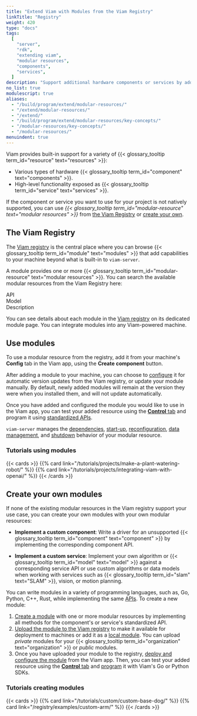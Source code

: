 ```yaml
---
title: "Extend Viam with Modules from the Viam Registry"
linkTitle: "Registry"
weight: 420
type: "docs"
tags:
  [
    "server",
    "rdk",
    "extending viam",
    "modular resources",
    "components",
    "services",
  ]
description: "Support additional hardware components or services by adding them from the Viam Registry or by creating new modular resources."
no_list: true
modulescript: true
aliases:
  - "/build/program/extend/modular-resources/"
  - "/extend/modular-resources/"
  - "/extend/"
  - "/build/program/extend/modular-resources/key-concepts/"
  - "/modular-resources/key-concepts/"
  - "/modular-resources/"
menuindent: true
---
```


Viam provides built-in support for a variety of {{< glossary_tooltip term_id="resource" text="resources" >}}:

- Various types of hardware {{< glossary_tooltip term_id="component" text="components" >}}.
- High-level functionality exposed as {{< glossary_tooltip term_id="service" text="services" >}}.

If the component or service you want to use for your project is not natively supported, you can use _{{< glossary_tooltip term_id="modular-resource" text="modular resources" >}}_ from [the Viam Registry](#the-viam-registry) or [create your own](#create-your-own-modules).

## The Viam Registry

The [Viam registry](https://app.viam.com/registry) is the central place where you can browse {{< glossary_tooltip term_id="module" text="modules" >}} that add capabilities to your machine beyond what is built-in to `viam-server`.

A module provides one or more {{< glossary_tooltip term_id="modular-resource" text="modular resources" >}}.
You can search the available modular resources from the Viam Registry here:

<div id="searchbox"></div>
<p>
<div id="searchstats"></div></p>
<div class="mr-component" id="">
  <div class="modellistheader">
    <div class="type">API</div>
    <div class="name">Model</div>
    <div>Description</div>
  </div>
<div id="hits" class="modellist">
</div>
<div id="pagination"></div>
</div>

You can see details about each module in the [Viam registry](https://app.viam.com/registry) on its dedicated module page.
You can integrate modules into any Viam-powered machine.

## Use modules

To use a modular resource from the registry, add it from your machine's **Config** tab in the Viam app, using the **Create component** button.

After adding a module to your machine, you can choose to [configure](/registry/configure/) it for automatic version updates from the Viam registry, or update your module manually.
By default, newly added modules will remain at the version they were when you installed them, and will not update automatically.

Once you have added and configured the module you would like to use in the Viam app, you can test your added resource using the [**Control** tab](/fleet/#remote-control) and program it using [standardized APIs](/build/program/apis/).

`viam-server` manages the [dependencies](/internals/rdk/#dependency-management), [start-up](/internals/rdk/#start-up), [reconfiguration](/fleet/#reconfiguration), [data management](/data/capture/#configure-data-capture-for-individual-components), and [shutdown](/internals/rdk/#shutdown) behavior of your modular resource.

### Tutorials using modules

{{< cards >}}
{{% card link="/tutorials/projects/make-a-plant-watering-robot/" %}}
{{% card link="/tutorials/projects/integrating-viam-with-openai/" %}}
{{< /cards >}}

## Create your own modules

If none of the existing modular resources in the Viam registry support your use case, you can create your own modules with your own modular resources:

- **Implement a custom component**: Write a driver for an unsupported {{< glossary_tooltip term_id="component" text="component" >}} by implementing the corresponding component API.

- **Implement a custom service**: Implement your own algorithm or {{< glossary_tooltip term_id="model" text="model" >}} against a corresponding service API or use custom algorithms or data models when working with services such as {{< glossary_tooltip term_id="slam" text="SLAM" >}}, vision, or motion planning.

You can write modules in a variety of programming languages, such as, Go, Python, C++, Rust, while implementing the same [APIs](/build/program/apis/).
To create a new module:

1. [Create a module](/registry/create/) with one or more modular resources by implementing all methods for the component's or service's standardized API.
1. [Upload the module to the Viam registry](/registry/upload/) to make it available for deployment to machines or add it as a [local module](/registry/configure/#local-modules).
   You can upload _private_ modules for your {{< glossary_tooltip term_id="organization" text="organization" >}} or _public_ modules.
1. Once you have uploaded your module to the registry, [deploy and configure the module](/registry/configure/) from the Viam app.
   Then, you can test your added resource using the [**Control** tab](/fleet/#remote-control) and [program](/build/program/) it with Viam's Go or Python SDKs.

### Tutorials creating modules

{{< cards >}}
{{% card link="/tutorials/custom/custom-base-dog/" %}}
{{% card link="/registry/examples/custom-arm/" %}}
{{< /cards >}}
